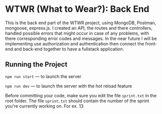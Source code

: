# WTWR (What to Wear?): Back End

This is the back end part of the WTWR project, using MongoDB, Postman, mongoose, express.js. I created an API, the routes and there controllers, handled possible errors that might occur in case of any problems, with there corresponding error codes and messages. In the near future I will be implementing use authorization and authentication then connect the front-end and back-end together to have a fullstack application.

## Running the Project

`npm run start` — to launch the server

`npm run dev` — to launch the server with the hot reload feature

Before committing your code, make sure you edit the file `sprint.txt` in the root folder. The file `sprint.txt` should contain the number of the sprint you're currently working on. For ex. 13
